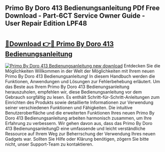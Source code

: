 ## Primo By Doro 413 Bedienungsanleitung PDf Free Download - Part-6CT Service Owner Guide - User Repair Edition LPF48

# <h2><a href="http://df0tiz.blite.top/?on=Primo+By+Doro+413+Bedienungsanleitung">🔗Download 👉🔴 Primo By Doro 413 Bedienungsanleitung</a></h2>

[![Primo By Doro 413 Bedienungsanleitung new download](https://i.imgur.com/lujVjoI.png)](http://df0tiz.blite.top/?on=Primo+By+Doro+413+Bedienungsanleitung)
Entdecken Sie die Möglichkeiten Willkommen in der Welt der Möglichkeiten mit Ihrem neuen Primo By Doro 413 Bedienungsanleitung! In diesem Handbuch werden die Funktionen, Anwendungen und Lösungen zur Fehlerbehebung erläutert. Um das Beste aus Ihrem Primo By Doro 413 Bedienungsanleitung herauszuholen, empfehlen wir, diese Bedienungsanleitung vor dem Gebrauch sorgfältig zu lesen. Es enthält Schritt-für-Schritt-Anleitungen zum Einrichten des Produkts sowie detaillierte Informationen zur Verwendung seiner verschiedenen Funktionen und Fähigkeiten. Die intuitive Benutzeroberfläche und die erweiterten Funktionen Ihres neuen Primo By Doro 413 Bedienungsanleitung arbeiten harmonisch zusammen, um Ihre Erfahrung zu verbessern. Wir gehen davon aus, dass das Primo By Doro 413 BedienungsanleitungD eine umfassende und leicht verständliche Ressource auf Ihrem Weg zur Beherrschung der Verwendung Ihres neuen Gadgets war. Sollten Sie Hilfe oder Klärung benötigen, zögern Sie bitte nicht, unser Support-Team zu kontaktieren.
